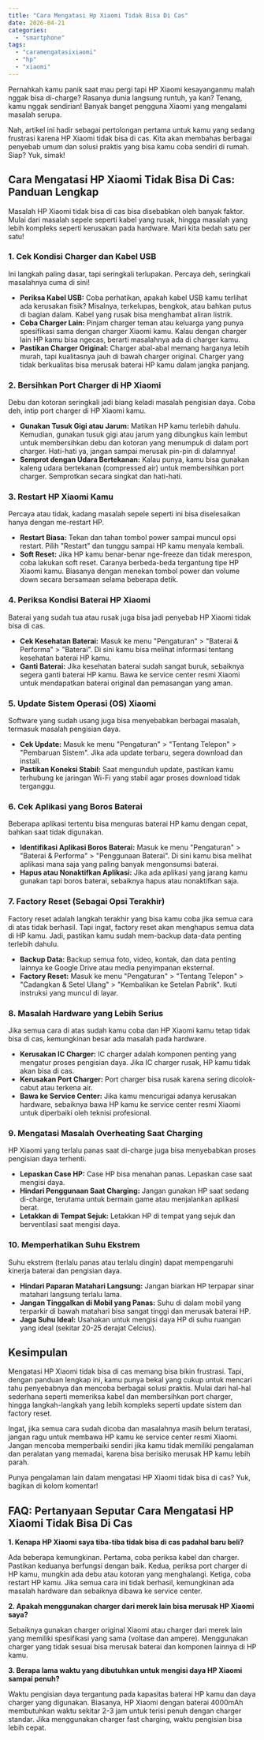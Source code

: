```yaml
---
title: "Cara Mengatasi Hp Xiaomi Tidak Bisa Di Cas"
date: 2026-04-21
categories: 
  - "smartphone"
tags: 
  - "caramengatasixiaomi"
  - "hp"
  - "xiaomi"
---
```


Pernahkah kamu panik saat mau pergi tapi HP Xiaomi kesayanganmu malah nggak bisa di-charge? Rasanya dunia langsung runtuh, ya kan? Tenang, kamu nggak sendirian! Banyak banget pengguna Xiaomi yang mengalami masalah serupa.

Nah, artikel ini hadir sebagai pertolongan pertama untuk kamu yang sedang frustrasi karena HP Xiaomi tidak bisa di cas. Kita akan membahas berbagai penyebab umum dan solusi praktis yang bisa kamu coba sendiri di rumah. Siap? Yuk, simak!

## Cara Mengatasi HP Xiaomi Tidak Bisa Di Cas: Panduan Lengkap

Masalah HP Xiaomi tidak bisa di cas bisa disebabkan oleh banyak faktor. Mulai dari masalah sepele seperti kabel yang rusak, hingga masalah yang lebih kompleks seperti kerusakan pada hardware. Mari kita bedah satu per satu!

### 1\. Cek Kondisi Charger dan Kabel USB

Ini langkah paling dasar, tapi seringkali terlupakan. Percaya deh, seringkali masalahnya cuma di sini!

- **Periksa Kabel USB:** Coba perhatikan, apakah kabel USB kamu terlihat ada kerusakan fisik? Misalnya, terkelupas, bengkok, atau bahkan putus di bagian dalam. Kabel yang rusak bisa menghambat aliran listrik.
- **Coba Charger Lain:** Pinjam charger teman atau keluarga yang punya spesifikasi sama dengan charger Xiaomi kamu. Kalau dengan charger lain HP kamu bisa ngecas, berarti masalahnya ada di charger kamu.
- **Pastikan Charger Original:** Charger abal-abal memang harganya lebih murah, tapi kualitasnya jauh di bawah charger original. Charger yang tidak berkualitas bisa merusak baterai HP kamu dalam jangka panjang.

### 2\. Bersihkan Port Charger di HP Xiaomi

Debu dan kotoran seringkali jadi biang keladi masalah pengisian daya. Coba deh, intip port charger di HP Xiaomi kamu.

- **Gunakan Tusuk Gigi atau Jarum:** Matikan HP kamu terlebih dahulu. Kemudian, gunakan tusuk gigi atau jarum yang dibungkus kain lembut untuk membersihkan debu dan kotoran yang menumpuk di dalam port charger. Hati-hati ya, jangan sampai merusak pin-pin di dalamnya!
- **Semprot dengan Udara Bertekanan:** Kalau punya, kamu bisa gunakan kaleng udara bertekanan (compressed air) untuk membersihkan port charger. Semprotkan secara singkat dan hati-hati.

### 3\. Restart HP Xiaomi Kamu

Percaya atau tidak, kadang masalah sepele seperti ini bisa diselesaikan hanya dengan me-restart HP.

- **Restart Biasa:** Tekan dan tahan tombol power sampai muncul opsi restart. Pilih "Restart" dan tunggu sampai HP kamu menyala kembali.
- **Soft Reset:** Jika HP kamu benar-benar nge-freeze dan tidak merespon, coba lakukan soft reset. Caranya berbeda-beda tergantung tipe HP Xiaomi kamu. Biasanya dengan menekan tombol power dan volume down secara bersamaan selama beberapa detik.

### 4\. Periksa Kondisi Baterai HP Xiaomi

Baterai yang sudah tua atau rusak juga bisa jadi penyebab HP Xiaomi tidak bisa di cas.

- **Cek Kesehatan Baterai:** Masuk ke menu "Pengaturan" > "Baterai & Performa" > "Baterai". Di sini kamu bisa melihat informasi tentang kesehatan baterai HP kamu.
- **Ganti Baterai:** Jika kesehatan baterai sudah sangat buruk, sebaiknya segera ganti baterai HP kamu. Bawa ke service center resmi Xiaomi untuk mendapatkan baterai original dan pemasangan yang aman.

### 5\. Update Sistem Operasi (OS) Xiaomi

Software yang sudah usang juga bisa menyebabkan berbagai masalah, termasuk masalah pengisian daya.

- **Cek Update:** Masuk ke menu "Pengaturan" > "Tentang Telepon" > "Pembaruan Sistem". Jika ada update terbaru, segera download dan install.
- **Pastikan Koneksi Stabil:** Saat mengunduh update, pastikan kamu terhubung ke jaringan Wi-Fi yang stabil agar proses download tidak terganggu.

### 6\. Cek Aplikasi yang Boros Baterai

Beberapa aplikasi tertentu bisa menguras baterai HP kamu dengan cepat, bahkan saat tidak digunakan.

- **Identifikasi Aplikasi Boros Baterai:** Masuk ke menu "Pengaturan" > "Baterai & Performa" > "Penggunaan Baterai". Di sini kamu bisa melihat aplikasi mana saja yang paling banyak mengonsumsi baterai.
- **Hapus atau Nonaktifkan Aplikasi:** Jika ada aplikasi yang jarang kamu gunakan tapi boros baterai, sebaiknya hapus atau nonaktifkan saja.

### 7\. Factory Reset (Sebagai Opsi Terakhir)

Factory reset adalah langkah terakhir yang bisa kamu coba jika semua cara di atas tidak berhasil. Tapi ingat, factory reset akan menghapus semua data di HP kamu. Jadi, pastikan kamu sudah mem-backup data-data penting terlebih dahulu.

- **Backup Data:** Backup semua foto, video, kontak, dan data penting lainnya ke Google Drive atau media penyimpanan eksternal.
- **Factory Reset:** Masuk ke menu "Pengaturan" > "Tentang Telepon" > "Cadangkan & Setel Ulang" > "Kembalikan ke Setelan Pabrik". Ikuti instruksi yang muncul di layar.

### 8\. Masalah Hardware yang Lebih Serius

Jika semua cara di atas sudah kamu coba dan HP Xiaomi kamu tetap tidak bisa di cas, kemungkinan besar ada masalah pada hardware.

- **Kerusakan IC Charger:** IC charger adalah komponen penting yang mengatur proses pengisian daya. Jika IC charger rusak, HP kamu tidak akan bisa di cas.
- **Kerusakan Port Charger:** Port charger bisa rusak karena sering dicolok-cabut atau terkena air.
- **Bawa ke Service Center:** Jika kamu mencurigai adanya kerusakan hardware, sebaiknya bawa HP kamu ke service center resmi Xiaomi untuk diperbaiki oleh teknisi profesional.

### 9\. Mengatasi Masalah Overheating Saat Charging

HP Xiaomi yang terlalu panas saat di-charge juga bisa menyebabkan proses pengisian daya terhenti.

- **Lepaskan Case HP:** Case HP bisa menahan panas. Lepaskan case saat mengisi daya.
- **Hindari Penggunaan Saat Charging:** Jangan gunakan HP saat sedang di-charge, terutama untuk bermain game atau menjalankan aplikasi berat.
- **Letakkan di Tempat Sejuk:** Letakkan HP di tempat yang sejuk dan berventilasi saat mengisi daya.

### 10\. Memperhatikan Suhu Ekstrem

Suhu ekstrem (terlalu panas atau terlalu dingin) dapat mempengaruhi kinerja baterai dan pengisian daya.

- **Hindari Paparan Matahari Langsung:** Jangan biarkan HP terpapar sinar matahari langsung terlalu lama.
- **Jangan Tinggalkan di Mobil yang Panas:** Suhu di dalam mobil yang terparkir di bawah matahari bisa sangat tinggi dan merusak baterai HP.
- **Jaga Suhu Ideal:** Usahakan untuk mengisi daya HP di suhu ruangan yang ideal (sekitar 20-25 derajat Celcius).

## Kesimpulan

Mengatasi HP Xiaomi tidak bisa di cas memang bisa bikin frustrasi. Tapi, dengan panduan lengkap ini, kamu punya bekal yang cukup untuk mencari tahu penyebabnya dan mencoba berbagai solusi praktis. Mulai dari hal-hal sederhana seperti memeriksa kabel dan membersihkan port charger, hingga langkah-langkah yang lebih kompleks seperti update sistem dan factory reset.

Ingat, jika semua cara sudah dicoba dan masalahnya masih belum teratasi, jangan ragu untuk membawa HP kamu ke service center resmi Xiaomi. Jangan mencoba memperbaiki sendiri jika kamu tidak memiliki pengalaman dan peralatan yang memadai, karena bisa berisiko merusak HP kamu lebih parah.

Punya pengalaman lain dalam mengatasi HP Xiaomi tidak bisa di cas? Yuk, bagikan di kolom komentar!

## FAQ: Pertanyaan Seputar Cara Mengatasi HP Xiaomi Tidak Bisa Di Cas

**1\. Kenapa HP Xiaomi saya tiba-tiba tidak bisa di cas padahal baru beli?**

Ada beberapa kemungkinan. Pertama, coba periksa kabel dan charger. Pastikan keduanya berfungsi dengan baik. Kedua, periksa port charger di HP kamu, mungkin ada debu atau kotoran yang menghalangi. Ketiga, coba restart HP kamu. Jika semua cara ini tidak berhasil, kemungkinan ada masalah hardware dan sebaiknya dibawa ke service center.

**2\. Apakah menggunakan charger dari merek lain bisa merusak HP Xiaomi saya?**

Sebaiknya gunakan charger original Xiaomi atau charger dari merek lain yang memiliki spesifikasi yang sama (voltase dan ampere). Menggunakan charger yang tidak sesuai bisa merusak baterai dan komponen lainnya di HP kamu.

**3\. Berapa lama waktu yang dibutuhkan untuk mengisi daya HP Xiaomi sampai penuh?**

Waktu pengisian daya tergantung pada kapasitas baterai HP kamu dan daya charger yang digunakan. Biasanya, HP Xiaomi dengan baterai 4000mAh membutuhkan waktu sekitar 2-3 jam untuk terisi penuh dengan charger standar. Jika menggunakan charger fast charging, waktu pengisian bisa lebih cepat.
